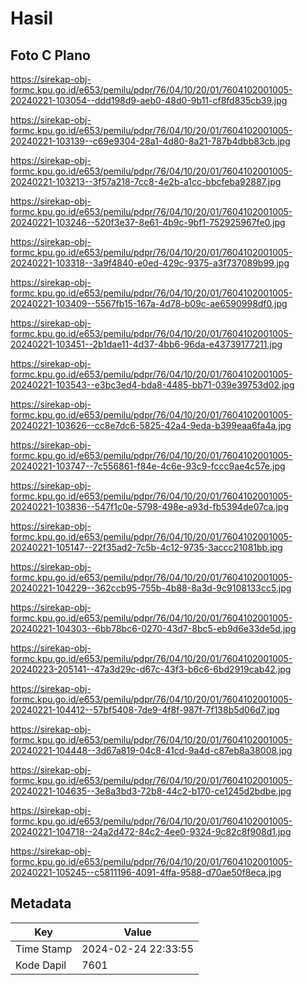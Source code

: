 # Hasil

## Foto C Plano

https://sirekap-obj-formc.kpu.go.id/e653/pemilu/pdpr/76/04/10/20/01/7604102001005-20240221-103054--ddd198d9-aeb0-48d0-9b11-cf8fd835cb39.jpg

https://sirekap-obj-formc.kpu.go.id/e653/pemilu/pdpr/76/04/10/20/01/7604102001005-20240221-103139--c69e9304-28a1-4d80-8a21-787b4dbb83cb.jpg

https://sirekap-obj-formc.kpu.go.id/e653/pemilu/pdpr/76/04/10/20/01/7604102001005-20240221-103213--3f57a218-7cc8-4e2b-a1cc-bbcfeba92887.jpg

https://sirekap-obj-formc.kpu.go.id/e653/pemilu/pdpr/76/04/10/20/01/7604102001005-20240221-103246--520f3e37-8e61-4b9c-9bf1-752925967fe0.jpg

https://sirekap-obj-formc.kpu.go.id/e653/pemilu/pdpr/76/04/10/20/01/7604102001005-20240221-103318--3a9f4840-e0ed-429c-9375-a3f737089b99.jpg

https://sirekap-obj-formc.kpu.go.id/e653/pemilu/pdpr/76/04/10/20/01/7604102001005-20240221-103409--5567fb15-167a-4d78-b09c-ae6590998df0.jpg

https://sirekap-obj-formc.kpu.go.id/e653/pemilu/pdpr/76/04/10/20/01/7604102001005-20240221-103451--2b1dae11-4d37-4bb6-96da-e43739177211.jpg

https://sirekap-obj-formc.kpu.go.id/e653/pemilu/pdpr/76/04/10/20/01/7604102001005-20240221-103543--e3bc3ed4-bda8-4485-bb71-039e39753d02.jpg

https://sirekap-obj-formc.kpu.go.id/e653/pemilu/pdpr/76/04/10/20/01/7604102001005-20240221-103626--cc8e7dc6-5825-42a4-9eda-b399eaa6fa4a.jpg

https://sirekap-obj-formc.kpu.go.id/e653/pemilu/pdpr/76/04/10/20/01/7604102001005-20240221-103747--7c556861-f84e-4c6e-93c9-fccc9ae4c57e.jpg

https://sirekap-obj-formc.kpu.go.id/e653/pemilu/pdpr/76/04/10/20/01/7604102001005-20240221-103836--547f1c0e-5798-498e-a93d-fb5394de07ca.jpg

https://sirekap-obj-formc.kpu.go.id/e653/pemilu/pdpr/76/04/10/20/01/7604102001005-20240221-105147--22f35ad2-7c5b-4c12-9735-3accc21081bb.jpg

https://sirekap-obj-formc.kpu.go.id/e653/pemilu/pdpr/76/04/10/20/01/7604102001005-20240221-104229--362ccb95-755b-4b88-8a3d-9c9108133cc5.jpg

https://sirekap-obj-formc.kpu.go.id/e653/pemilu/pdpr/76/04/10/20/01/7604102001005-20240221-104303--6bb78bc6-0270-43d7-8bc5-eb9d6e33de5d.jpg

https://sirekap-obj-formc.kpu.go.id/e653/pemilu/pdpr/76/04/10/20/01/7604102001005-20240223-205141--47a3d29c-d67c-43f3-b6c6-6bd2919cab42.jpg

https://sirekap-obj-formc.kpu.go.id/e653/pemilu/pdpr/76/04/10/20/01/7604102001005-20240221-104412--57bf5408-7de9-4f8f-987f-7f138b5d06d7.jpg

https://sirekap-obj-formc.kpu.go.id/e653/pemilu/pdpr/76/04/10/20/01/7604102001005-20240221-104448--3d67a819-04c8-41cd-9a4d-c87eb8a38008.jpg

https://sirekap-obj-formc.kpu.go.id/e653/pemilu/pdpr/76/04/10/20/01/7604102001005-20240221-104635--3e8a3bd3-72b8-44c2-b170-ce1245d2bdbe.jpg

https://sirekap-obj-formc.kpu.go.id/e653/pemilu/pdpr/76/04/10/20/01/7604102001005-20240221-104718--24a2d472-84c2-4ee0-9324-9c82c8f908d1.jpg

https://sirekap-obj-formc.kpu.go.id/e653/pemilu/pdpr/76/04/10/20/01/7604102001005-20240221-105245--c5811196-4091-4ffa-9588-d70ae50f8eca.jpg


## Metadata

| Key        | Value               |
| ---------- | ------------------- |
| Time Stamp | 2024-02-24 22:33:55 |
| Kode Dapil | 7601                |



